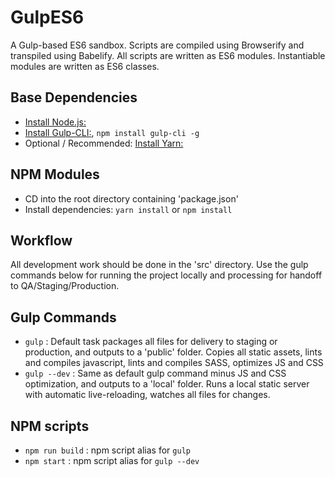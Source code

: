 # GulpES6

A Gulp-based ES6 sandbox. Scripts are compiled using Browserify and transpiled using Babelify. All scripts are written as ES6 modules. Instantiable modules are written as ES6 classes.


## Base Dependencies

- [Install Node.js:](https://nodejs.org/)
- [Install Gulp-CLI:](https://gulpjs.com/), `npm install gulp-cli -g`
- Optional / Recommended: [Install Yarn:](https://yarnpkg.com/en/)


## NPM Modules

- CD into the root directory containing 'package.json'
- Install dependencies: `yarn install` or `npm install`


## Workflow

All development work should be done in the 'src' directory. Use the gulp commands below for running the project locally and processing for handoff to QA/Staging/Production.


## Gulp Commands

- `gulp` : Default task packages all files for delivery to staging or production, and outputs to a 'public' folder. Copies all static assets, lints and compiles javascript, lints and compiles SASS, optimizes JS and CSS
- `gulp --dev` : Same as default gulp command minus JS and CSS optimization, and outputs to a 'local' folder. Runs a local static server with automatic live-reloading, watches all files for changes.


## NPM scripts

- `npm run build` : npm script alias for `gulp`
- `npm start` : npm script alias for `gulp --dev`
